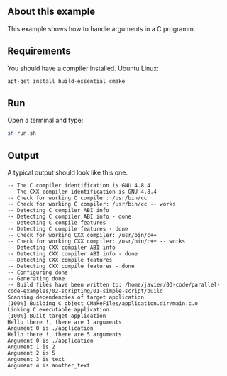 ## About this example

This example shows how to handle arguments in a C programm.

## Requirements

You should have a compiler installed. Ubuntu Linux:

```bash
apt-get install build-essential cmake
```

## Run

Open a terminal and type:

```bash
sh run.sh
```


## Output

A typical output should look like this one. 

```
-- The C compiler identification is GNU 4.8.4
-- The CXX compiler identification is GNU 4.8.4
-- Check for working C compiler: /usr/bin/cc
-- Check for working C compiler: /usr/bin/cc -- works
-- Detecting C compiler ABI info
-- Detecting C compiler ABI info - done
-- Detecting C compile features
-- Detecting C compile features - done
-- Check for working CXX compiler: /usr/bin/c++
-- Check for working CXX compiler: /usr/bin/c++ -- works
-- Detecting CXX compiler ABI info
-- Detecting CXX compiler ABI info - done
-- Detecting CXX compile features
-- Detecting CXX compile features - done
-- Configuring done
-- Generating done
-- Build files have been written to: /home/javier/03-code/parallel-code-examples/02-scripting/01-simple-script/build
Scanning dependencies of target application
[100%] Building C object CMakeFiles/application.dir/main.c.o
Linking C executable application
[100%] Built target application
Hello there !, there are 1 arguments
Argument 0 is ./application
Hello there !, there are 5 arguments
Argument 0 is ./application
Argument 1 is 2
Argument 2 is 5
Argument 3 is text
Argument 4 is another_text
```
